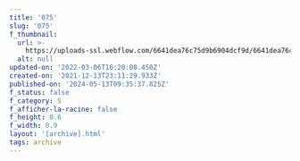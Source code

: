 ```yaml
---
title: '075'
slug: '075'
f_thumbnail:
  url: >-
    https://uploads-ssl.webflow.com/6641dea76c75d9b6904dcf9d/6641dea76c75d9b6904dd242_075.jpg
  alt: null
updated-on: '2022-03-06T16:20:08.450Z'
created-on: '2021-12-13T23:11:29.933Z'
published-on: '2024-05-13T09:35:37.825Z'
f_status: false
f_category: S
f_afficher-la-racine: false
f_height: 0.6
f_width: 0.9
layout: '[archive].html'
tags: archive
---
```



